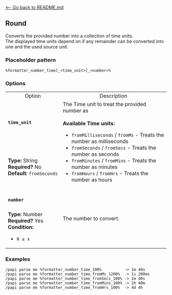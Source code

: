 [\<-- Go back to README.md](../../README.md)

## Round

Converts the provided number into a collection of time units.  
The displayed time units depend on if any remainder can be converted into one and the used source unit.

### Placeholder pattern

`%formatter_number_time[_<time_unit>]_<number>%`

### Options

<table>
  <tr>
    <td align="center" nowrap="nowrap">
      Option
    </td>
    <td align="center" nowrap="nowrap">
      Description
    </td>
  </tr>
  <tr>
    <td nowrap="nowrap">
      <h4><code>time_unit</code></h4>
    </td>
    <td rowspan="2">
      The Time unit to treat the provided number as<br>
      <br>
      <b>Available Time units:</b>
      <ul>
        <li><code>fromMilliseconds</code> / <code>fromMs</code> - Treats the number as milliseconds</li>
        <li><code>fromSeconds</code> / <code>fromSecs</code> - Treats the number as seconds</li>
        <li><code>fromMinutes</code> / <code>fromMins</code> - Treats the number as minutes</li>
        <li><code>fromHours</code> / <code>fromHrs</code> - Treats the number as hours</li>
      </ul>
    </td>
  </tr>
  <tr>
    <td nowrap="nowrap">
      <b>Type:</b> String<br>
      <b>Required?</b> No<br>
      <b>Default:</b> <code>fromSeconds</code>
    </td>
  </tr>
  <tr>
    <td nowrap="nowrap">
      <h4><code>number</code></h4>
    </td>
    <td rowspan="2">
      The number to convert.
    </td>
  </tr>
  <tr>
    <td nowrap="nowrap">
      <b>Type:</b> Number<br>
      <b>Required?</b> Yes<br>
      <b>Condition:</b>
      <ul>
        <li><code>0 ≤ x</code></li>
      </ul>
    </td>
  </tr>
</table>

### Examples
```
/papi parse me %formatter_number_time_100%          -> 1m 40s
/papi parse me %formatter_number_time_fromMs_1200%  -> 1s 200ms
/papi parse me %formatter_number_time_fromSecs_100% -> 1m 40s
/papi parse me %formatter_number_time_fromMins_100% -> 1h 40m
/papi parse me %formatter_number_time_fromHrs_100%  -> 4d 4h
```
